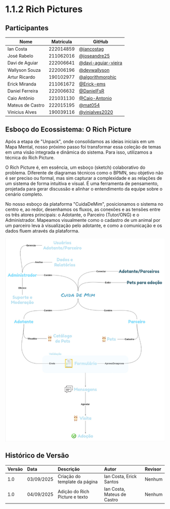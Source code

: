 # 1.1.2 Rich Pictures

## Participantes

| Nome | Matrícula | GitHub |
|------|-----------|--------|
| Ian Costa | 222014859 | [@iancostag](https://github.com/iancostag) |
| José Rabelo | 211062016 | [@joseandre25](https://github.com/joseandre25) |
| Davi de Aguiar | 222006641 | [@davi-aguiar-vieira](https://github.com/davi-aguiar-vieira) |
| Wallyson Souza | 222006196 | [@devwallyson](https://github.com/devwallyson) |
| Artur Ricardo | 190102977 | [@algorithmorphic](https://github.com/algorithmorphic) |
| Erick Miranda | 211061672 | [@Erick-ems](https://github.com/Erick-ems) |
| Daniel Ferreira | 222006632 | [@DanielFsR](https://github.com/DanielFsR) |
| Caio Antônio | 221031130 | [@Caio-Antonio](https://github.com/Caio-Antonio) |
| Mateus de Castro | 222015195 | [@mat054](https://github.com/mat054) |
| Vinicius Alves | 190039116 | [@vinialves2020](https://github.com/vinialves2020) |

## Esboço do Ecossistema: O Rich Picture

Após a etapa de "Unpack", onde consolidamos as ideias iniciais em um Mapa Mental, nosso próximo passo foi transformar essa coleção de temas em uma visão integrada e dinâmica do sistema. Para isso, utilizamos a técnica do Rich Picture.

O Rich Picture é, em essência, um esboço (sketch) colaborativo do problema. Diferente de diagramas técnicos como o BPMN, seu objetivo não é ser preciso ou formal, mas sim capturar a complexidade e as relações de um sistema de forma intuitiva e visual. É uma ferramenta de pensamento, projetada para gerar discussão e alinhar o entendimento da equipe sobre o cenário completo.

No nosso esboço da plataforma "CuidaDeMim", posicionamos o sistema no centro e, ao redor, desenhamos os fluxos, as conexões e as tensões entre os três atores principais: o Adotante, o Parceiro (Tutor/ONG) e o Administrador. Mapeamos visualmente como o cadastro de um animal por um parceiro leva à visualização pelo adotante, e como a comunicação e os dados fluem através da plataforma.

<div>

![Rich Picture](rich_picture.jpg)

## Histórico de Versão

</div>

| Versão | Data | Descrição | Autor | Revisor |
| :--- | :--- | :--- | :--- | :--- |
| 1.0 | 03/09/2025 | Criação do template da página | Ian Costa, Erick Santos | Nenhum |
| 1.0 | 04/09/2025 | Adição do Rich Picture e texto | Ian Costa, Mateus de Castro | Nenhum |